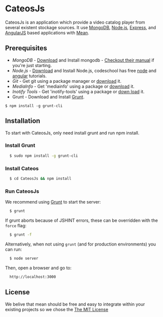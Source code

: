 # CateosJs

CateosJs is an application which provide a video catalog player from several existent stockage sources. It use [MongoDB](http://www.mongodb.org/), [Node.js](http://www.nodejs.org/), [Express](http://expressjs.com/), and [AngularJS](http://angularjs.org/) based applications with [Mean](http://mean.io/).
## Prerequisites
* *MongoDB* - <a href="http://www.mongodb.org/downloads">Download</a> and Install mongodb - <a href="http://docs.mongodb.org/manual">Checkout their manual</a> if you're just starting.
* *Node.js* - <a href="http://nodejs.org/download/">Download</a> and Iמstall Node.js, codeschool has free <a href="https://www.codeschool.com/courses/real-time-web-with-node-js">node</a> and <a href="https://www.codeschool.com/courses/shaping-up-with-angular-js">angular</a> tutorials.
* *Git* - Get git using a package manager or <a href="http://git-scm.com/downloads">download</a> it.
* *MediaInfo* - Get 'mediainfo' using a package or <a href="http://mediaarea.net/fr/MediaInfo/Download">download</a> it.
* *Inotify Tools* - Get 'inotify-tools' using a package or <a href="http://sourceforge.net/projects/inotify-tools/">down
load</a> it.
* Grunt - Download and Install [Grunt](http://gruntjs.com).
```
$ npm install -g grunt-cli
```

## Installation
To start with CateosJs, only need install grunt and run npm install.

### Install Grunt

```bash
  $ sudo npm install -g grunt-cli
```

### Install Cateos
```bash
  $ cd CateosJs && npm install
```

### Run CateosJs
We recommend using [Grunt](https://github.com/gruntjs/grunt-cli) to start the server:
```bash
  $ grunt
```
If grunt aborts because of JSHINT errors, these can be overridden with the `force` flag:
```bash
  $ grunt -f
```
Alternatively, when not using `grunt` (and for production environments) you can run:
```bash
  $ node server
```
Then, open a browser and go to:
```bash
  http://localhost:3000
```

## License
We belive that mean should be free and easy to integrate within your existing projects so we chose the [The MIT License](http://opensource.org/licenses/MIT)



